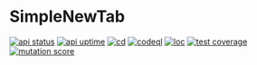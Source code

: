 # SimpleNewTab

[![api status](https://img.shields.io/uptimerobot/status/m797417947-fe687be74c0746276cc9cb3d?label=api_status)](https://stats.uptimerobot.com/4wvr6UzvYm/797417947)
[![api uptime](https://img.shields.io/uptimerobot/ratio/m797417947-fe687be74c0746276cc9cb3d?label=api_uptime)](https://stats.uptimerobot.com/4wvr6UzvYm/797417947)
[![cd](https://img.shields.io/github/actions/workflow/status/yavorfingarov/SimpleNewTab/cd.yml?branch=master&label=cd)](https://github.com/yavorfingarov/SimpleNewTab/actions/workflows/cd.yml?query=branch/master)
[![codeql](https://img.shields.io/github/actions/workflow/status/yavorfingarov/SimpleNewTab/codeql.yml?branch=master&label=codeql)](https://github.com/yavorfingarov/SimpleNewTab/actions/workflows/codeql.yml?query=branch/master)
[![loc](https://img.shields.io/endpoint?url=https://gist.githubusercontent.com/yavorfingarov/08cdfad3804ed47e85cddf37d00755a0/raw/lines-of-code.json)](https://github.com/yavorfingarov/SimpleNewTab/actions/workflows/cd.yml?query=branch/master)
[![test coverage](https://img.shields.io/endpoint?url=https://gist.githubusercontent.com/yavorfingarov/08cdfad3804ed47e85cddf37d00755a0/raw/test-coverage.json)](https://github.com/yavorfingarov/SimpleNewTab/actions/workflows/cd.yml?query=branch/master)
[![mutation score](https://img.shields.io/endpoint?url=https://gist.githubusercontent.com/yavorfingarov/08cdfad3804ed47e85cddf37d00755a0/raw/mutation-score.json)](https://github.com/yavorfingarov/SimpleNewTab/actions/workflows/cd.yml?query=branch/master)
